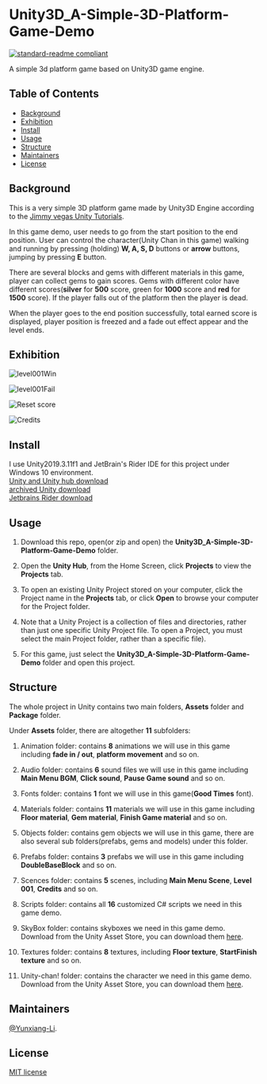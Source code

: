 # Unity3D_A-Simple-3D-Platform-Game-Demo

[![standard-readme compliant](https://img.shields.io/badge/readme%20style-standard-brightgreen.svg?style=flat-square)](https://github.com/RichardLitt/standard-readme)

A simple 3d platform game based on Unity3D game engine.

## Table of Contents

- [Background](#Background)
- [Exhibition](#Exhibition)
- [Install](#install)
- [Usage](#usage)
- [Structure](#Structure)
- [Maintainers](#Maintainers)
- [License](#license)

## Background

This is a very simple 3D platform game made by Unity3D Engine according to the [Jimmy vegas Unity Tutorials](https://jvunity.weebly.com/).

In this game demo, user needs to go from the start position to the end position. User can control the character(Unity Chan in this game) walking and running by pressing (holding) **W, A, S, D** buttons or **arrow** buttons, jumping by pressing **E** button.

There are several blocks and gems with different materials in this game, player can collect gems to gain scores. Gems with different color have different scores(**silver** for **500** score, green for **1000** score and **red** for **1500** score). If the player falls out of the platform then the player is dead.

When the player goes to the end position successfully, total earned score is displayed, player position is freezed and a fade out effect appear and the level ends.

## Exhibition

![level001Win](https://github.com/Yunxiang-Li/Unity3D_A-Simple-3D-Platform-Game-Demo/blob/master/Screenshots%20and%20GIFs/Level001Succeed.gif)

![level001Fail](https://github.com/Yunxiang-Li/Unity3D_A-Simple-3D-Platform-Game-Demo/blob/master/Screenshots%20and%20GIFs/Level001Fail.gif)

![Reset score](https://github.com/Yunxiang-Li/Unity3D_A-Simple-3D-Platform-Game-Demo/blob/master/Screenshots%20and%20GIFs/ResetScore.gif)

![Credits](https://github.com/Yunxiang-Li/Unity3D_A-Simple-3D-Platform-Game-Demo/blob/master/Screenshots%20and%20GIFs/Credits.gif)

## Install

I use Unity2019.3.11f1 and JetBrain's Rider IDE for this project under Windows 10 environment.<br>
[Unity and Unity hub download](https://unity3d.com/get-unity/download)<br>
[archived Unity download ](https://unity3d.com/get-unity/download/archive)<br>
[Jetbrains Rider download](https://www.jetbrains.com/rider/download/#section=windows)

## Usage

1. Download this repo, open(or zip and open) the **Unity3D_A-Simple-3D-Platform-Game-Demo** folder.

2. Open the **Unity Hub**, from the Home Screen, click **Projects** to view the **Projects** tab.

3. To open an existing Unity Project stored on your computer, click the Project name in the **Projects** tab, or click **Open** to browse your computer for the Project folder.

4. Note that a Unity Project is a collection of files and directories, rather than just one specific Unity Project file. To open a Project, you must select the main Project folder, rather than a specific file).

5. For this game, just select the **Unity3D_A-Simple-3D-Platform-Game-Demo** folder and open this project.

## Structure

The whole project in Unity contains two main folders, **Assets** folder and **Package** folder.

Under **Assets** folder, there are altogether **11** subfolders:

1. Animation folder: contains **8** animations we will use in this game including **fade in / out**, **platform movement** and so on.

2. Audio folder: contains **6** sound files we will use in this game including **Main Menu BGM**, **Click sound**, **Pause Game sound** and so on.

3. Fonts folder: contains **1** font we will use in this game(**Good Times** font).

4. Materials folder: contains **11** materials we will use in this game including **Floor material**, **Gem material**, **Finish Game material** and so on.

5. Objects folder: contains gem objects we will use in this game, there are also several sub folders(prefabs, gems and models) under this folder.

6. Prefabs folder: contains **3** prefabs we will use in this game including **DoubleBaseBlock** and so on.

7. Scences folder: contains **5** scenes, including **Main Menu Scene**, **Level 001**, **Credits** and so on.

8. Scripts folder: contains all **16** customized C# scripts we need in this game demo. 

9. SkyBox folder: contains skyboxes we need in this game demo. Download from the Unity Asset Store, you can download them [here](https://assetstore.unity.com/packages/2d/textures-materials/sky/skybox-volume-2-nebula-3392).

10. Textures folder: contains **8** textures, including **Floor texture**, **StartFinish texture** and so on.

11. Unity-chan! folder: contains the character we need in this game demo. Download from the Unity Asset Store, you can download them [here](https://assetstore.unity.com/packages/3d/characters/unity-chan-model-18705).

## Maintainers

[@Yunxiang-Li](https://github.com/Yunxiang-Li).

## License

[MIT license](https://github.com/Yunxiang-Li/Unity2D_A-Simple-Notepad-App/blob/master/LICENSE)
